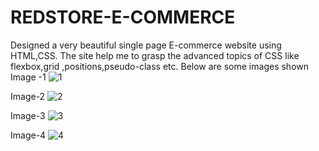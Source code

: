 # REDSTORE-E-COMMERCE
Designed a very beautiful single page E-commerce website using HTML,CSS.
The site help me to grasp the advanced topics of CSS like flexbox,grid ,positions,pseudo-class etc.
Below are some images shown
Image -1
![1](https://user-images.githubusercontent.com/60089398/156757349-3539a25e-7e4b-4114-8dcf-9d5d7ec522f6.JPG)

Image-2
![2](https://user-images.githubusercontent.com/60089398/156757509-f29d627e-0425-412a-b5dd-14d04e1aedab.JPG)

Image-3
![3](https://user-images.githubusercontent.com/60089398/156757603-81bfa19a-9d8c-4414-992d-9701dd2b8203.JPG)

Image-4
![4](https://user-images.githubusercontent.com/60089398/156757630-f48901f7-4a86-4e19-8909-9c88e6cc1bc9.JPG)






